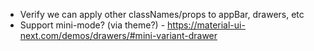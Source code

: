 - Verify we can apply other classNames/props to appBar, drawers, etc
- Support mini-mode? (via theme?) - https://material-ui-next.com/demos/drawers/#mini-variant-drawer
